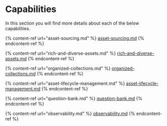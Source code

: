 # Capabilities

In this section you will find more details about each of the below capabilities.

{% content-ref url="asset-sourcing.md" %}
[asset-sourcing.md](asset-sourcing.md)
{% endcontent-ref %}

{% content-ref url="rich-and-diverse-assets.md" %}
[rich-and-diverse-assets.md](rich-and-diverse-assets.md)
{% endcontent-ref %}

{% content-ref url="organized-collections.md" %}
[organized-collections.md](organized-collections.md)
{% endcontent-ref %}

{% content-ref url="asset-lifecycle-management.md" %}
[asset-lifecycle-management.md](asset-lifecycle-management.md)
{% endcontent-ref %}

{% content-ref url="question-bank.md" %}
[question-bank.md](question-bank.md)
{% endcontent-ref %}

{% content-ref url="observability.md" %}
[observability.md](observability.md)
{% endcontent-ref %}
